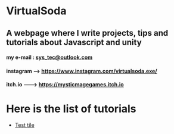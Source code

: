 # VirtualSoda

## A webpage where I write projects, tips and tutorials about Javascript and unity

#### my e-mail : sys_tec@outlook.com
#### instagram --> https://www.instagram.com/virtualsoda.exe/
#### itch.io ---> https://mysticmagegames.itch.io





# Here is the list of tutorials

- [Test tile](https://google.com)

